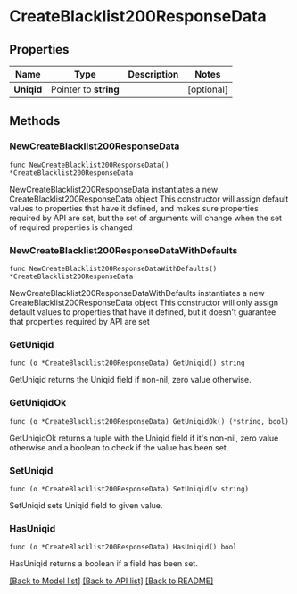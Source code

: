 # CreateBlacklist200ResponseData

## Properties

Name | Type | Description | Notes
------------ | ------------- | ------------- | -------------
**Uniqid** | Pointer to **string** |  | [optional] 

## Methods

### NewCreateBlacklist200ResponseData

`func NewCreateBlacklist200ResponseData() *CreateBlacklist200ResponseData`

NewCreateBlacklist200ResponseData instantiates a new CreateBlacklist200ResponseData object
This constructor will assign default values to properties that have it defined,
and makes sure properties required by API are set, but the set of arguments
will change when the set of required properties is changed

### NewCreateBlacklist200ResponseDataWithDefaults

`func NewCreateBlacklist200ResponseDataWithDefaults() *CreateBlacklist200ResponseData`

NewCreateBlacklist200ResponseDataWithDefaults instantiates a new CreateBlacklist200ResponseData object
This constructor will only assign default values to properties that have it defined,
but it doesn't guarantee that properties required by API are set

### GetUniqid

`func (o *CreateBlacklist200ResponseData) GetUniqid() string`

GetUniqid returns the Uniqid field if non-nil, zero value otherwise.

### GetUniqidOk

`func (o *CreateBlacklist200ResponseData) GetUniqidOk() (*string, bool)`

GetUniqidOk returns a tuple with the Uniqid field if it's non-nil, zero value otherwise
and a boolean to check if the value has been set.

### SetUniqid

`func (o *CreateBlacklist200ResponseData) SetUniqid(v string)`

SetUniqid sets Uniqid field to given value.

### HasUniqid

`func (o *CreateBlacklist200ResponseData) HasUniqid() bool`

HasUniqid returns a boolean if a field has been set.


[[Back to Model list]](../README.md#documentation-for-models) [[Back to API list]](../README.md#documentation-for-api-endpoints) [[Back to README]](../README.md)


